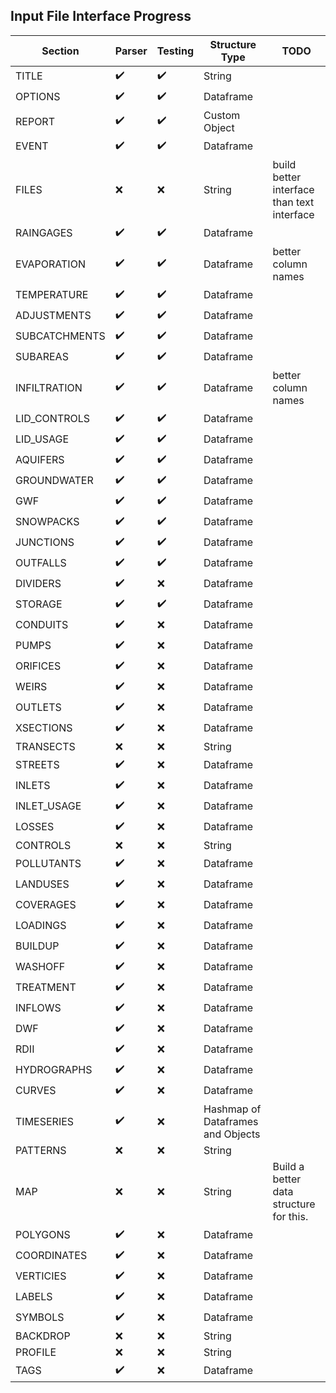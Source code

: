 ## Input File Interface Progress

| Section       | Parser             | Testing            | Structure Type   | TODO                                       |
|---------------|--------------------|--------------------|------------------|--------------------------------------------|
| TITLE         | :heavy_check_mark: | :heavy_check_mark: | String                             |                                            |
| OPTIONS       | :heavy_check_mark: | :heavy_check_mark: | Dataframe                          |                                            |
| REPORT        | :heavy_check_mark: | :heavy_check_mark: | Custom Object                      |                                            |
| EVENT         | :heavy_check_mark: | :heavy_check_mark: | Dataframe                          |                                            |
| FILES         | :x:                | :x:                | String                             | build better interface than text interface |
| RAINGAGES     | :heavy_check_mark: | :heavy_check_mark: | Dataframe                          |                                            |
| EVAPORATION   | :heavy_check_mark: | :heavy_check_mark: | Dataframe                          | better column names                        |
| TEMPERATURE   | :heavy_check_mark: | :heavy_check_mark: | Dataframe                          |                                            |
| ADJUSTMENTS   | :heavy_check_mark: | :heavy_check_mark: | Dataframe                          |                                            |
| SUBCATCHMENTS | :heavy_check_mark: | :heavy_check_mark: | Dataframe                          |                                            |
| SUBAREAS      | :heavy_check_mark: | :heavy_check_mark: | Dataframe                          |                                            |
| INFILTRATION  | :heavy_check_mark: | :heavy_check_mark: | Dataframe                          | better column names                        |
| LID_CONTROLS  | :heavy_check_mark: | :heavy_check_mark: | Dataframe                          |                                            |
| LID_USAGE     | :heavy_check_mark: | :heavy_check_mark: | Dataframe                          |                                            |
| AQUIFERS      | :heavy_check_mark: | :heavy_check_mark: | Dataframe                          |                                            |
| GROUNDWATER   | :heavy_check_mark: | :heavy_check_mark: | Dataframe                          |                                            |
| GWF           | :heavy_check_mark: | :heavy_check_mark: | Dataframe                          |                                            |
| SNOWPACKS     | :heavy_check_mark: | :heavy_check_mark: | Dataframe                          |                                            |
| JUNCTIONS     | :heavy_check_mark: | :heavy_check_mark: | Dataframe                          |                                            |
| OUTFALLS      | :heavy_check_mark: | :heavy_check_mark: | Dataframe                          |                                            |
| DIVIDERS      | :heavy_check_mark: | :x:                | Dataframe                          |                                            |
| STORAGE       | :heavy_check_mark: | :heavy_check_mark: | Dataframe                          |                                            |
| CONDUITS      | :heavy_check_mark: | :x:                | Dataframe                          |                                            |
| PUMPS         | :heavy_check_mark: | :x:                | Dataframe                          |                                            |
| ORIFICES      | :heavy_check_mark: | :x:                | Dataframe                          |                                            |
| WEIRS         | :heavy_check_mark: | :x:                | Dataframe                          |                                            |
| OUTLETS       | :heavy_check_mark: | :x:                | Dataframe                          |                                            |
| XSECTIONS     | :heavy_check_mark: | :x:                | Dataframe                          |                                            |
| TRANSECTS     | :x:                | :x:                | String                             |                                            |
| STREETS       | :heavy_check_mark: | :x:                | Dataframe                          |                                            |
| INLETS        | :heavy_check_mark: | :x:                | Dataframe                          |                                            |
| INLET_USAGE   | :heavy_check_mark: | :x:                | Dataframe                          |                                            |
| LOSSES        | :heavy_check_mark: | :x:                | Dataframe                          |                                            |
| CONTROLS      | :x:                | :x:                | String                             |                                            |
| POLLUTANTS    | :heavy_check_mark: | :x:                | Dataframe                          |                                            |
| LANDUSES      | :heavy_check_mark: | :x:                | Dataframe                          |                                            |
| COVERAGES     | :heavy_check_mark: | :x:                | Dataframe                          |                                            |
| LOADINGS      | :heavy_check_mark: | :x:                | Dataframe                          |                                            |
| BUILDUP       | :heavy_check_mark: | :x:                | Dataframe                          |                                            |
| WASHOFF       | :heavy_check_mark: | :x:                | Dataframe                          |                                            |
| TREATMENT     | :heavy_check_mark: | :x:                | Dataframe                          |                                            |
| INFLOWS       | :heavy_check_mark: | :x:                | Dataframe                          |                                            |
| DWF           | :heavy_check_mark: | :x:                | Dataframe                          |                                            |
| RDII          | :heavy_check_mark: | :x:                | Dataframe                          |                                            |
| HYDROGRAPHS   | :heavy_check_mark: | :x:                | Dataframe                          |                                            |
| CURVES        | :heavy_check_mark: | :x:                | Dataframe                          |                                            |
| TIMESERIES    | :heavy_check_mark: | :x:                | Hashmap of Dataframes and Objects  |                                            |
| PATTERNS      | :x:                | :x:                | String                             |                                            |
| MAP           | :x:                | :x:                | String                             | Build a better data structure for this.    |
| POLYGONS      | :heavy_check_mark: | :x:                | Dataframe                          |                                            |
| COORDINATES   | :heavy_check_mark: | :x:                | Dataframe                          |                                            |
| VERTICIES     | :heavy_check_mark: | :x:                | Dataframe                          |                                            |
| LABELS        | :heavy_check_mark: | :x:                | Dataframe                          |                                            |
| SYMBOLS       | :heavy_check_mark: | :x:                | Dataframe                          |                                            |
| BACKDROP      | :x:                | :x:                | String                             |                                            |
| PROFILE       | :x:                | :x:                | String                             |                                            |
| TAGS          | :heavy_check_mark: | :x:                | Dataframe                          |                                            |
